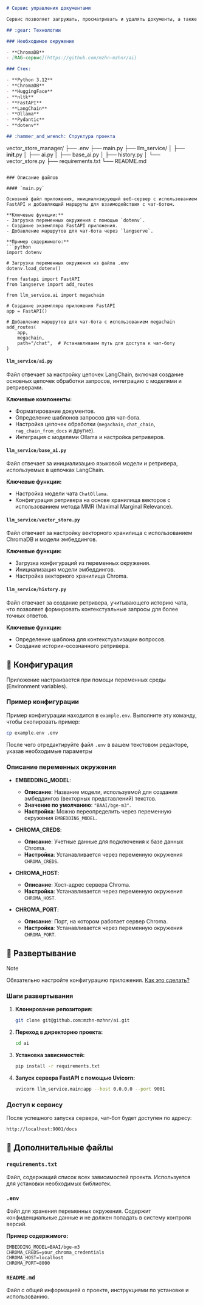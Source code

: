 ```markdown
# Сервис управления документами

Сервис позволяет загружать, просматривать и удалять документы, а также взаимодействовать с ними через чат-бота, обеспечивая контекстуальные ответы на основе содержимого документов.

## :gear: Технологии

### Необходимое окружение

- **ChromaDB**
- [RAG-сервис](https://github.com/mzhn-mzhnr/ai)

### Стек:

- **Python 3.12**
- **ChromaDB**
- **HuggingFace**
- **nltk**
- **FastAPI**
- **LangChain**
- **Ollama**
- **Pydantic**
- **dotenv**

## :hammer_and_wrench: Структура проекта

```
vector_store_manager/
├── .env
├── main.py
├── llm_service/
│   ├── __init__.py
│   ├── ai.py
│   ├── base_ai.py
│   ├── history.py
│   └── vector_store.py
├── requirements.txt
└── README.md
```

### Описание файлов

#### `main.py`

Основной файл приложения, инициализирующий веб-сервер с использованием FastAPI и добавляющий маршруты для взаимодействия с чат-ботом.

**Ключевые функции:**
- Загрузка переменных окружения с помощью `dotenv`.
- Создание экземпляра FastAPI приложения.
- Добавление маршрутов для чат-бота через `langserve`.

**Пример содержимого:**
```python
import dotenv

# Загрузка переменных окружения из файла .env
dotenv.load_dotenv()

from fastapi import FastAPI
from langserve import add_routes

from llm_service.ai import megachain

# Создание экземпляра приложения FastAPI
app = FastAPI()

# Добавление маршрутов для чат-бота с использованием megachain
add_routes(
    app,
    megachain,
    path="/chat",  # Устанавливаем путь для доступа к чат-боту
)
```

#### `llm_service/ai.py`

Файл отвечает за настройку цепочек LangChain, включая создание основных цепочек обработки запросов, интеграцию с моделями и ретриверами.

**Ключевые компоненты:**
- Форматирование документов.
- Определение шаблонов запросов для чат-бота.
- Настройка цепочек обработки (`megachain`, `chat_chain`, `rag_chain_from_docs` и другие).
- Интеграция с моделями Ollama и настройка ретриверов.

#### `llm_service/base_ai.py`

Файл отвечает за инициализацию языковой модели и ретривера, используемых в цепочках LangChain.

**Ключевые функции:**
- Настройка модели чата `ChatOllama`.
- Конфигурация ретривера на основе хранилища векторов с использованием метода MMR (Maximal Marginal Relevance).

#### `llm_service/vector_store.py`

Файл отвечает за настройку векторного хранилища с использованием ChromaDB и модели эмбеддингов.

**Ключевые функции:**
- Загрузка конфигураций из переменных окружения.
- Инициализация модели эмбеддингов.
- Настройка векторного хранилища Chroma.

#### `llm_service/history.py`

Файл отвечает за создание ретривера, учитывающего историю чата, что позволяет формировать контекстуальные запросы для более точных ответов.

**Ключевые функции:**
- Определение шаблона для контекстуализации вопросов.
- Создание истории-осознанного ретривера.

## :wrench: Конфигурация

Приложение настраивается при помощи переменных среды (Environment variables).

### Пример конфигурации

Пример конфигурации находится в `example.env`. Выполните эту команду, чтобы скопировать пример:

```bash
cp example.env .env
```

После чего отредактируйте файл `.env` в вашем текстовом редакторе, указав необходимые параметры

### Описание переменных окружения

- **EMBEDDING_MODEL**:
  - **Описание**: Название модели, используемой для создания эмбеддингов (векторных представлений) текстов.
  - **Значение по умолчанию**: `"BAAI/bge-m3"`.
  - **Настройка**: Можно переопределить через переменную окружения `EMBEDDING_MODEL`.

- **CHROMA_CREDS**:
  - **Описание**: Учетные данные для подключения к базе данных Chroma.
  - **Настройка**: Устанавливается через переменную окружения `CHROMA_CREDS`.

- **CHROMA_HOST**:
  - **Описание**: Хост-адрес сервера Chroma.
  - **Настройка**: Устанавливается через переменную окружения `CHROMA_HOST`.

- **CHROMA_PORT**:
  - **Описание**: Порт, на котором работает сервер Chroma.
  - **Настройка**: Устанавливается через переменную окружения `CHROMA_PORT`.

## :rocket: Развертывание

> [!Note]
> Обязательно настройте конфигурацию приложения. [Как это сделать?](#wrench-конфигурация)

### Шаги развертывания

1. **Клонирование репозитория:**
    ```bash
    git clone git@github.com:mzhn-mzhnr/ai.git
    ```

2. **Переход в директорию проекта:**
    ```bash
    cd ai
    ```

3. **Установка зависимостей:**
    ```bash
    pip install -r requirements.txt
    ```

4. **Запуск сервера FastAPI с помощью Uvicorn:**
    ```bash
    uvicorn llm_service.main:app --host 0.0.0.0 --port 9001
    ```

### Доступ к сервису

После успешного запуска сервера, чат-бот будет доступен по адресу:

```
http://localhost:9001/docs
```

## :scroll: Дополнительные файлы

### `requirements.txt`

Файл, содержащий список всех зависимостей проекта. Используется для установки необходимых библиотек.

### `.env`

Файл для хранения переменных окружения. Содержит конфиденциальные данные и не должен попадать в систему контроля версий.

**Пример содержимого:**
```env
EMBEDDING_MODEL=BAAI/bge-m3
CHROMA_CREDS=your_chroma_credentials
CHROMA_HOST=localhost
CHROMA_PORT=8000
```

### `README.md`

Файл с общей информацией о проекте, инструкциями по установке и использованию.

